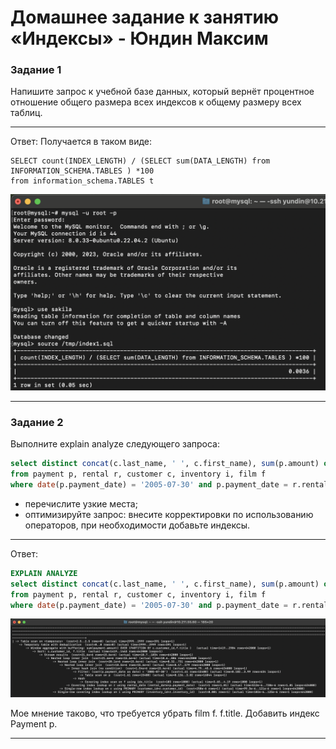 # Домашнее задание к занятию «Индексы» - Юндин Максим

### Задание 1

Напишите запрос к учебной базе данных, который вернёт процентное отношение общего размера всех индексов к общему размеру всех таблиц.

---

Ответ: 
Получается в таком виде: 

```
SELECT count(INDEX_LENGTH) / (SELECT sum(DATA_LENGTH) from INFORMATION_SCHEMA.TABLES ) *100 
from information_schema.TABLES t
```

![index1](https://github.com/YundinMS/slrb-screen/blob/main/index/Index1.png)

---



### Задание 2

Выполните explain analyze следующего запроса:
```sql
select distinct concat(c.last_name, ' ', c.first_name), sum(p.amount) over (partition by c.customer_id, f.title)
from payment p, rental r, customer c, inventory i, film f
where date(p.payment_date) = '2005-07-30' and p.payment_date = r.rental_date and r.customer_id = c.customer_id and i.inventory_id = r.inventory_id
```
- перечислите узкие места;
- оптимизируйте запрос: внесите корректировки по использованию операторов, при необходимости добавьте индексы.

---

Ответ: 

```sql
EXPLAIN ANALYZE
select distinct concat(c.last_name, ' ', c.first_name), sum(p.amount) over (partition by c.customer_id, f.title)
from payment p, rental r, customer c, inventory i, film f
where date(p.payment_date) = '2005-07-30' and p.payment_date = r.rental_date and r.customer_id = c.customer_id and i.inventory_id = r.inventory_id
```

![EXPLAIN](https://github.com/YundinMS/slrb-screen/blob/main/index/EXPLAIN.png)

Мое мнение таково, что требуется убрать film f. f.title. 
Добавить индекс Payment p. 

---
